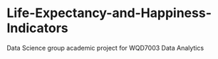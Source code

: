 # Life-Expectancy-and-Happiness-Indicators
Data Science group academic project for WQD7003 Data Analytics
